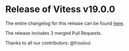 # Release of Vitess v19.0.0
The entire changelog for this release can be found [here](https://github.com/frouioui/vitess/blob/main/changelog/19.0/19.0.0/changelog.md).

The release includes 3 merged Pull Requests.

Thanks to all our contributors: @frouioui

